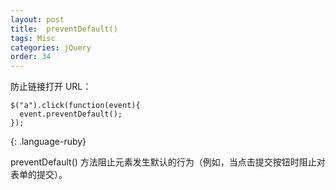 ```yaml
---
layout: post
title:  preventDefault()
tags: Misc
categories: jQuery
order: 34
---
```


防止链接打开 URL：



~~~
$("a").click(function(event){
  event.preventDefault();
});
~~~
{: .language-ruby}



preventDefault() 方法阻止元素发生默认的行为（例如，当点击提交按钮时阻止对表单的提交）。